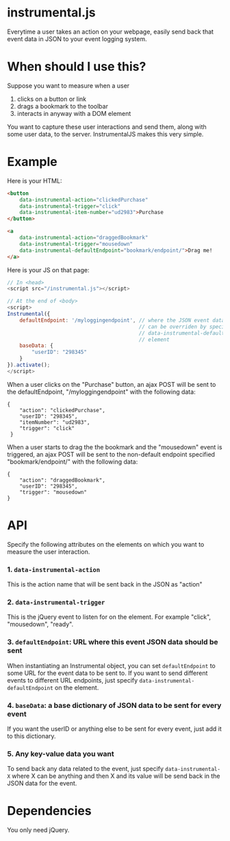 # instrumental.js

Everytime a user takes an action on your webpage, easily send back that event data in JSON to your event logging system.


# When should I use this?
Suppose you want to measure when a user

1. clicks on a button or link
2. drags a bookmark to the toolbar
3. interacts in anyway with a DOM element

You want to capture these user interactions and send them, along with some user data, to the server.
InstrumentalJS makes this very simple.

# Example
Here is your HTML:

```html
<button
    data-instrumental-action="clickedPurchase"
    data-instrumental-trigger="click"
    data-instrumental-item-number="ud2983">Purchase
</button>

<a
    data-instrumental-action="draggedBookmark"
    data-instrumental-trigger="mousedown"
    data-instrumental-defaultEndpoint="bookmark/endpoint/">Drag me!
</a>

```

Here is your JS on that page:

```javascript
// In <head>
<script src="/instrumental.js"></script>

// At the end of <body>
<script>
Instrumental({
    defaultEndpoint: '/myloggingendpoint', // where the JSON event data will be sent
                                           // can be overriden by specifying
                                           // data-instrumental-defaultEndpoint on the
                                           // element
    baseData: {
        "userID": "298345"
    }
}).activate();
</script>
```

When a user clicks on the "Purchase" button, an ajax POST will be sent to the defaultEndpoint, "/myloggingendpoint" with the following data:

```
{
    "action": "clickedPurchase",
    "userID": "298345",
    "itemNumber": "ud2983",
    "trigger": "click"
 }
```

When a user starts to drag the the bookmark and the "mousedown" event is triggered, an ajax POST will be sent to the non-default endpoint specified "bookmark/endpoint/" with the following data:

```
{
    "action": "draggedBookmark",
    "userID": "298345",
    "trigger": "mousedown"
}
```

# API
Specify the following attributes on the elements on which you want to measure the user interaction.

### 1. `data-instrumental-action`
This is the action name that will be sent back in the JSON as "action"

### 2. `data-instrumental-trigger`
This is the jQuery event to listen for on the element. For example "click", "mousedown", "ready".

### 3. `defaultEndpoint`: URL where this event JSON data should be sent
When instantiating an Instrumental object, you can set `defaultEndpoint` to some URL for the event data to be sent to.
If you want to send different events to different URL endpoints, just specify `data-instrumental-defaultEndpoint` on the element.

### 4. `baseData`: a base dictionary of JSON data to be sent for every event
If you want the userID or anything else to be sent for every event, just add it to this dictionary.

### 5. Any key-value data you want
To send back any data related to the event, just specify `data-instrumental-X` where X can be anything and then X and its value will be send back in the JSON data for the event.

# Dependencies
You only need jQuery.
